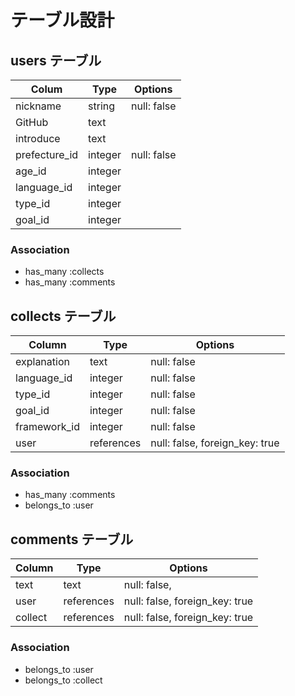 # テーブル設計

## users テーブル
| Colum             | Type    | Options                   |
| --------          | ------  | ----------                |
| nickname          | string  | null: false               |
| GitHub            | text    |                           |
| introduce         | text    |                           |
| prefecture_id    | integer | null: false               |
| age_id            | integer |                           |
| language_id       | integer |                           |
| type_id           | integer |                           |
| goal_id           | integer |                           |

### Association

- has_many :collects
- has_many :comments

## collects テーブル

| Column          | Type      | Options                        |
| ------          | ------    | -----------                    |
| explanation     | text      | null: false                    |
| language_id     | integer   | null: false                    |
| type_id         | integer   | null: false                    |
| goal_id         | integer   | null: false                    |
| framework_id    | integer   | null: false                    |
| user            | references| null: false, foreign_key: true |

### Association

- has_many :comments
- belongs_to :user


## comments テーブル

| Column           | Type       | Options                        |
| -------          | ---------- | ------------------------------ |
| text             | text       | null: false,                   |
| user             | references | null: false, foreign_key: true |
| collect          | references | null: false, foreign_key: true |
### Association

- belongs_to :user
- belongs_to :collect
